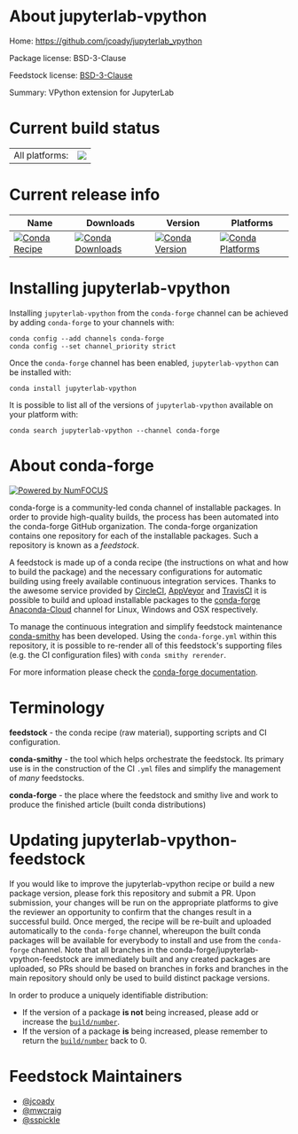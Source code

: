 About jupyterlab-vpython
========================

Home: https://github.com/jcoady/jupyterlab_vpython

Package license: BSD-3-Clause

Feedstock license: [BSD-3-Clause](https://github.com/conda-forge/jupyterlab-vpython-feedstock/blob/master/LICENSE.txt)

Summary: VPython extension for JupyterLab

Current build status
====================


<table><tr><td>All platforms:</td>
    <td>
      <a href="https://dev.azure.com/conda-forge/feedstock-builds/_build/latest?definitionId=15440&branchName=master">
        <img src="https://dev.azure.com/conda-forge/feedstock-builds/_apis/build/status/jupyterlab-vpython-feedstock?branchName=master">
      </a>
    </td>
  </tr>
</table>

Current release info
====================

| Name | Downloads | Version | Platforms |
| --- | --- | --- | --- |
| [![Conda Recipe](https://img.shields.io/badge/recipe-jupyterlab--vpython-green.svg)](https://anaconda.org/conda-forge/jupyterlab-vpython) | [![Conda Downloads](https://img.shields.io/conda/dn/conda-forge/jupyterlab-vpython.svg)](https://anaconda.org/conda-forge/jupyterlab-vpython) | [![Conda Version](https://img.shields.io/conda/vn/conda-forge/jupyterlab-vpython.svg)](https://anaconda.org/conda-forge/jupyterlab-vpython) | [![Conda Platforms](https://img.shields.io/conda/pn/conda-forge/jupyterlab-vpython.svg)](https://anaconda.org/conda-forge/jupyterlab-vpython) |

Installing jupyterlab-vpython
=============================

Installing `jupyterlab-vpython` from the `conda-forge` channel can be achieved by adding `conda-forge` to your channels with:

```
conda config --add channels conda-forge
conda config --set channel_priority strict
```

Once the `conda-forge` channel has been enabled, `jupyterlab-vpython` can be installed with:

```
conda install jupyterlab-vpython
```

It is possible to list all of the versions of `jupyterlab-vpython` available on your platform with:

```
conda search jupyterlab-vpython --channel conda-forge
```


About conda-forge
=================

[![Powered by
NumFOCUS](https://img.shields.io/badge/powered%20by-NumFOCUS-orange.svg?style=flat&colorA=E1523D&colorB=007D8A)](https://numfocus.org)

conda-forge is a community-led conda channel of installable packages.
In order to provide high-quality builds, the process has been automated into the
conda-forge GitHub organization. The conda-forge organization contains one repository
for each of the installable packages. Such a repository is known as a *feedstock*.

A feedstock is made up of a conda recipe (the instructions on what and how to build
the package) and the necessary configurations for automatic building using freely
available continuous integration services. Thanks to the awesome service provided by
[CircleCI](https://circleci.com/), [AppVeyor](https://www.appveyor.com/)
and [TravisCI](https://travis-ci.com/) it is possible to build and upload installable
packages to the [conda-forge](https://anaconda.org/conda-forge)
[Anaconda-Cloud](https://anaconda.org/) channel for Linux, Windows and OSX respectively.

To manage the continuous integration and simplify feedstock maintenance
[conda-smithy](https://github.com/conda-forge/conda-smithy) has been developed.
Using the ``conda-forge.yml`` within this repository, it is possible to re-render all of
this feedstock's supporting files (e.g. the CI configuration files) with ``conda smithy rerender``.

For more information please check the [conda-forge documentation](https://conda-forge.org/docs/).

Terminology
===========

**feedstock** - the conda recipe (raw material), supporting scripts and CI configuration.

**conda-smithy** - the tool which helps orchestrate the feedstock.
                   Its primary use is in the construction of the CI ``.yml`` files
                   and simplify the management of *many* feedstocks.

**conda-forge** - the place where the feedstock and smithy live and work to
                  produce the finished article (built conda distributions)


Updating jupyterlab-vpython-feedstock
=====================================

If you would like to improve the jupyterlab-vpython recipe or build a new
package version, please fork this repository and submit a PR. Upon submission,
your changes will be run on the appropriate platforms to give the reviewer an
opportunity to confirm that the changes result in a successful build. Once
merged, the recipe will be re-built and uploaded automatically to the
`conda-forge` channel, whereupon the built conda packages will be available for
everybody to install and use from the `conda-forge` channel.
Note that all branches in the conda-forge/jupyterlab-vpython-feedstock are
immediately built and any created packages are uploaded, so PRs should be based
on branches in forks and branches in the main repository should only be used to
build distinct package versions.

In order to produce a uniquely identifiable distribution:
 * If the version of a package **is not** being increased, please add or increase
   the [``build/number``](https://docs.conda.io/projects/conda-build/en/latest/resources/define-metadata.html#build-number-and-string).
 * If the version of a package **is** being increased, please remember to return
   the [``build/number``](https://docs.conda.io/projects/conda-build/en/latest/resources/define-metadata.html#build-number-and-string)
   back to 0.

Feedstock Maintainers
=====================

* [@jcoady](https://github.com/jcoady/)
* [@mwcraig](https://github.com/mwcraig/)
* [@sspickle](https://github.com/sspickle/)

